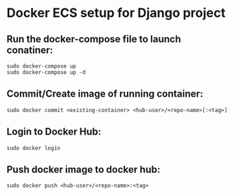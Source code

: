 # Docker ECS setup for Django project

## Run the docker-compose file to launch conatiner:
    sudo docker-compose up
    sudo docker-compose up -d

## Commit/Create image of running container:
    sudo docker commit <existing-container> <hub-user>/<repo-name>[:<tag>]

## Login to Docker Hub:
    sudo docker login

## Push docker image to docker hub:
    sudo docker push <hub-user>/<repo-name>:<tag>